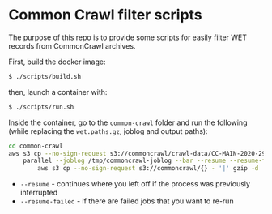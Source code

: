 # Common Crawl filter scripts

The purpose of this repo is to provide some scripts for easily filter WET records from CommonCrawl archives.

First, build the docker image:

```bash
$ ./scripts/build.sh
```

then, launch a container with:

```bash
$ ./scripts/run.sh
```

Inside the container, go to the `common-crawl` folder and run the following (while replacing the `wet.paths.gz`,
joblog and output paths):

```bash
cd common-crawl
aws s3 cp --no-sign-request s3://commoncrawl/crawl-data/CC-MAIN-2020-29/wet.paths.gz - | gzip -d \
    parallel --joblog /tmp/commoncrawl-joblog --bar --resume --resume-failed \
        aws s3 cp --no-sign-request s3://commoncrawl/{} - '|' gzip -d '|' ./filter_language.py swe > /tmp/filtered-output.wet
```

 - `--resume` - continues where you left off if the process was previously interrupted
 - `--resume-failed` - if there are failed jobs that you want to re-run
